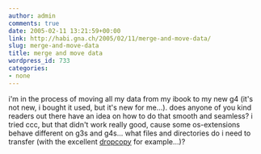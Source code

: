 ```yaml
---
author: admin
comments: true
date: 2005-02-11 13:21:59+00:00
link: http://habi.gna.ch/2005/02/11/merge-and-move-data/
slug: merge-and-move-data
title: merge and move data
wordpress_id: 733
categories:
- none
---
```



i'm in the process of moving all my data from my ibook to my new g4 (it's not new, i bought it used, but it's new for me...). does anyone of you kind readers out there have an idea on how to do that smooth and seamless? i tried ccc, but that didn't work really good, cause some os-extensions behave different on g3s and g4s... what files and directories do i need to transfer (with the excellent [dropcopy](http://www.dilbert.com/comics/dilbert/archive/dilbert-20050211.html) for example...)?

